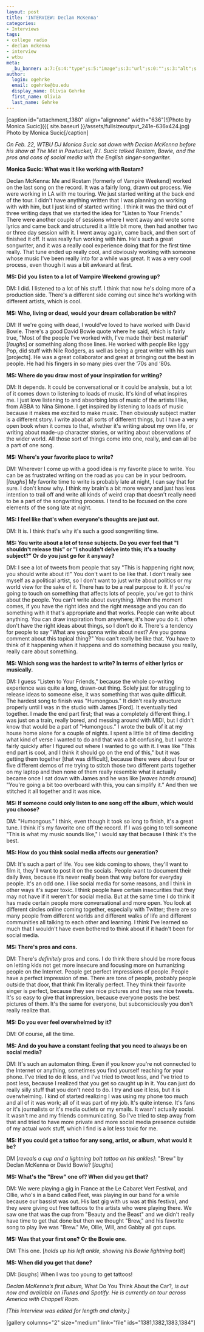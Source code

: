 ```yaml
---
layout: post
title: 'INTERVIEW: Declan McKenna'
categories:
- Interviews
tags:
- college radio
- declan mckenna
- interview
- wtbu
meta:
  _bu_banner: a:7:{s:4:"type";s:5:"image";s:3:"url";s:0:"";s:3:"alt";s:0:"";s:7:"post_id";s:0:"";s:4:"html";s:0:"";s:8:"position";s:12:"contentWidth";s:7:"caption";s:0:"";}
author:
  login: ogehrke
  email: ogehrke@bu.edu
  display_name: Olivia Gehrke
  first_name: Olivia
  last_name: Gehrke
---
```

\[caption id="attachment\_1380" align="alignnone" width="636"\]![Photo by Monica Sucic]({{ site.baseurl }}/assets/fullsizeoutput_241e-636x424.jpg) Photo by Monica Sucic\[/caption\]

_On Feb. 22, WTBU DJ Monica Sucic sat down with Declan McKenna before his show at The Met in Pawtucket, R.I. Sucic talked Rostam, Bowie, and the pros and cons of social media with the English singer-songwriter._

**Monica Sucic: What was it like working with Rostam?**

Declan McKenna: Me and Rostam \[formerly of Vampire Weekend\] worked on the last song on the record. It was a fairly long, drawn out process. We were working in LA with me touring. We just started writing at the back end of the tour. I didn't have anything written that I was planning on working with with him, but I just kind of started writing. I think it was the third out of three writing days that we started the idea for "Listen to Your Friends." There were another couple of sessions where I went away and wrote some lyrics and came back and structured it a little bit more, then had another two or three day session with it. I went away again, came back, and then sort of finished it off. It was really fun working with him. He's such a great songwriter, and it was a really cool experience doing that for the first time really. That tune ended up really cool, and obviously working with someone whose music I've been really into for a while was great. It was a very cool process, even though it was a bit awkward at first.

**MS: Did you listen to a lot of Vampire Weekend growing up?**

DM: I did. I listened to a lot of his stuff. I think that now he's doing more of a production side. There's a different side coming out since he's working with different artists, which is cool.

**MS: Who, living or dead, would your dream collaboration be with?**

DM: If we're going with dead, I would've loved to have worked with David Bowie. There's a good David Bowie quote where he said, which is fairly true, "Most of the people I've worked with, I've made their best material" \[_laughs_\] or something along those lines. He worked with people like Iggy Pop, did stuff with Nile Rodgers, as well as being a great writer with his own \[projects\]. He was a great collaborator and great at bringing out the best in people. He had his fingers in so many pies over the ‘70s and ‘80s.

**MS: Where do you draw most of your inspiration for writing?**

DM: It depends. It could be conversational or it could be analysis, but a lot of it comes down to listening to loads of music. It's kind of what inspires me. I just love listening to and absorbing lots of music of the artists I like, from ABBA to Nina Simone. I get inspired by listening to loads of music because it makes me excited to make music. Then obviously subject matter is a different story. I write about all sorts of different things, but I have a very open book when it comes to that, whether it's writing about my own life, or writing about made-up character stories, or writing about observations of the wider world. All those sort of things come into one, really, and can all be a part of one song.

**MS: Where's your favorite place to write?**

DM: Wherever I come up with a good idea is my favorite place to write. You can be as frustrated writing on the road as you can be in your bedroom. \[_laughs_\] My favorite time to write is probably late at night, I can say that for sure. I don't know why. I think my brain's a bit more weary and just has less intention to trail off and write all kinds of weird crap that doesn't really need to be a part of the songwriting process. I tend to be focused on the core elements of the song late at night.

**MS: I feel like that's when everyone's thoughts are just out.**

DM: It is. I think that's why it's such a good songwriting time.

**MS: You write about a lot of tense subjects. Do you ever feel that "I shouldn't release this" or "I shouldn't delve into this; it's a touchy subject?” Or do you just go for it anyway?**

DM: I see a lot of tweets from people that say "This is happening right now, you should write about it!" You don't want to be like that. I don't really see myself as a political artist, so I don't want to just write about politics or my world view for the sake of it. There has to be a real purpose to it. If you're going to touch on something that affects lots of people, you've got to think about the people. You can't write about everything. When the moment comes, if you have the right idea and the right message and you can do something with it that's appropriate and that works. People can write about anything. You can draw inspiration from anywhere; it's how you do it. I often don't have the right ideas about things, so I don't do it. There's a tendency for people to say "What are you gonna write about next? Are you gonna comment about this topical thing?" You can't really be like that. You have to think of it happening when it happens and do something because you really, really care about something.

**MS: Which song was the hardest to write? In terms of either lyrics or musically.**

DM: I guess "Listen to Your Friends," because the whole co-writing experience was quite a long, drawn-out thing. Solely just for struggling to release ideas to someone else, it was something that was quite difficult. The hardest song to finish was "Humongous." It didn't really structure properly until I was in the studio with James \[Ford\]. It eventually tied together. I made the end part first; that was a completely different thing. I was just on a train, really bored, and messing around with MIDI, but I didn't know that would be a part of "Humongous.” I wrote the bulk of it at my house home alone for a couple of nights. I spent a little bit of time deciding what kind of verse I wanted to do and that was a bit confusing, but I wrote it fairly quickly after I figured out where I wanted to go with it. I was like "This end part is cool, and I think it should go on the end of this," but it was getting them together \[that was difficult\], because there were about four or five different demos of me trying to stitch those two different parts together on my laptop and then none of them really resemble what it actually became once I sat down with James and he was like \[_waves hands around_\] "You're going a bit too overboard with this, you can simplify it.” And then we stitched it all together and it was nice.

**MS: If someone could only listen to one song off the album, which would you choose?**

DM: "Humongous." I think, even though it took so long to finish, it's a great tune. I think it's my favorite one off the record. If I was going to tell someone "This is what my music sounds like," I would say that because I think it's the best.

**MS: How do you think social media affects our generation?**

DM: It's such a part of life. You see kids coming to shows, they'll want to film it, they'll want to post it on the socials. People want to document their daily lives, because it’s never really been that way before for everyday people. It's an odd one. I like social media for some reasons, and I think in other ways it's super toxic. I think people have certain insecurities that they may not have if it weren't for social media. But at the same time I do think it has made certain people more conversational and more open. You look at different circles online coming together, especially with Twitter; there are so many people from different worlds and different walks of life and different communities all talking to each other and learning. I think I've learned so much that I wouldn't have even bothered to think about if it hadn't been for social media.

**MS: There's pros and cons.**

DM: There's _definitely_ pros and cons. I do think there should be more focus on letting kids not get more insecure and focusing more on humanizing people on the Internet. People get perfect impressions of people. People have a perfect impression of me. There are tons of people, probably people outside that door, that think I'm literally perfect. They think their favorite singer is perfect, because they see nice pictures and they see nice tweets. It's so easy to give that impression, because everyone posts the best pictures of them. It's the same for everyone, but subconsciously you don't really realize that.

**MS: Do you ever feel overwhelmed by it?**

DM: Of course, all the time.

**MS: And do you have a constant feeling that you need to always be on social media?**

DM: It's such an automaton thing. Even if you know you're not connected to the Internet or anything, sometimes you find yourself reaching for your phone. I've tried to do it less, and I've tried to tweet less, and I've tried to post less, because I realized that you get so caught up in it. You can just do really silly stuff that you don't need to do. I try and use it less, but it is overwhelming. I kind of started realizing I was using my phone too much and all of it was work; all of it was part of my job. It's quite intense. It's fans or it's journalists or it's media outlets or my emails. It wasn't actually social. It wasn't me and my friends communicating. So I've tried to step away from that and tried to have more private and more social media presence outside of my actual work stuff, which I find is a lot less toxic for me.

**MS: If you could get a tattoo for any song, artist, or album, what would it be?**

DM \[_reveals a cup and a lightning bolt tattoo on his ankles\]_: "Brew" by Declan McKenna or David Bowie? \[_laughs_\]

**MS: What's the "Brew" one of? When did you get that?**

DM: We were playing a gig in France at the Le Cabaret Vert Festival, and Ollie, who's in a band called Feet, was playing in our band for a while because our bassist was out. His last gig with us was at this festival, and they were giving out free tattoos to the artists who were playing there. We saw one that was the cup from "Beauty and the Beast" and we didn't really have time to get that done but then we thought "Brew," and his favorite song to play live was "Brew." Me, Ollie, Will, and Gabby all got cups.

**MS: Was that your first one? Or the Bowie one.**

DM: This one. \[_holds up his left ankle, showing his Bowie lightning bolt_\]

**MS: When did you get that done?**

DM: \[_laughs_\] When I was too young to get tattoos!

_Declan McKenna’s first album,_ What Do You Think About the Car?_, is out now and available on iTunes and Spotify. He is currently on tour across America with Chappell Roan._

_\[This interview was edited for length and clarity.\]_

\[gallery columns="2" size="medium" link="file" ids="1381,1382,1383,1384"\]